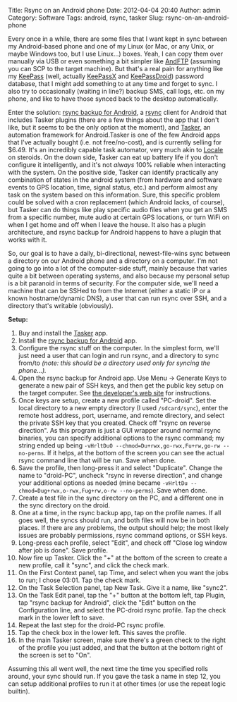 Title: Rsync on an Android phone
Date: 2012-04-04 20:40
Author: admin
Category: Software
Tags: android, rsync, tasker
Slug: rsync-on-an-android-phone

Every once in a while, there are some files that I want kept in sync
between my Android-based phone and one of my Linux (or Mac, or any Unix,
or maybe Windows too, but I use Linux...) boxes. Yeah, I can copy them
over manually via USB or even something a bit simpler like
[AndFTP](https://market.android.com/details?id=lysesoft.andftp)
(assuming you can SCP to the target machine). But that's a real pain for
anything like my [KeePass](http://keepass.info/) (well, actually
[KeePassX](http://www.keepassx.org/) and
[KeePassDroid](https://market.android.com/details?id=com.android.keepass))
password database, that I might add something to at any time and forget
to sync. I also try to occasionally (waiting in line?) backup SMS, call
logs, etc. on my phone, and like to have those synced back to the
desktop automatically.

Enter the solution: [rsync backup for
Android](https://market.android.com/details?id=eu.kowalczuk.rsync4android),
a [rsync](http://rsync.samba.org/) client for Android that includes
Tasker plugins (there are a few things about the app that I don't like,
but it seems to be the only option at the moment), and
[Tasker](https://market.android.com/details?id=net.dinglisch.android.taskerm),
an automation framework for Android.Tasker is one of the few Android
apps that I've actually bought (i.e. not free/no-cost), and is currently
selling for $6.49. It's an incredibly capable task automator, very much
akin to [Locale](http://www.twofortyfouram.com/) on steroids. On the
down side, Tasker can eat up battery life if you don't configure it
intelligently, and it's not *always* 100% reliable when interacting with
the system. On the positive side, Tasker can identify practically any
combination of states in the android system (from hardware and software
events to GPS location, time, signal status, etc.) and perform almost
any task on the system based on this information. Sure, this specific
problem could be solved with a cron replacement (which Android lacks, of
course), but Tasker can do things like play specific audio files when
you get an SMS from a specific number, mute audio at certain GPS
locations, or turn WiFi on when I get home and off when I leave the
house. It also has a plugin architecture, and rsync backup for Android
happens to have a plugin that works with it.

So, our goal is to have a daily, bi-directional, newest-file-wins sync
between a directory on our Android phone and a directory on a computer.
I'm not going to go into a lot of the computer-side stuff, mainly
because that varies quite a bit between operating systems, and also
because my personal setup is a bit paranoid in terms of security. For
the computer side, we'll need a machine that can be SSHed to from the
Internet (either a static IP or a known hostname/dynamic DNS), a user
that can run rsync over SSH, and a directory that's writable
(obviously).

**Setup:**

1.  Buy and install the
    [Tasker](https://play.google.com/store/apps/details?id=net.dinglisch.android.taskerm)
    app.
2.  Install the [rsync backup for
    Android](https://play.google.com/store/apps/details?id=eu.kowalczuk.rsync4android)
    app.
3.  Configure the rsync stuff on the computer. In the simplest form,
    we'll just need a user that can login and run rsync, and a directory
    to sync from/to *(note: this should be a directory used only for
    syncing the phone...).*
4.  Open the rsync backup for Android app. Use Menu -\> Generate Keys to
    generate a new pair of SSH keys, and then get the public key setup
    on the target computer. See [the developer's web
    site](http://android.kowalczuk.eu/rsync4android/) for instructions.
5.  Once keys are setup, create a new profile called "PC-droid". Set the
    local directory to a new empty directory (I used `/sdcard/sync`),
    enter the remote host address, port, username, and remote directory,
    and select the private SSH key that you created. Check off "rsync on
    reverse direction". As this program is just a GUI wrapper around
    normal rsync binaries, you can specify additional options to the
    rsync command; my string ended up being
    `-vHrltDuO --chmod=Du+rwx,go-rwx,Fu+rw,go-rw --no-perms`. If it
    helps, at the bottom of the screen you can see the actual rsync
    command line that will be run. Save when done.
6.  Save the profile, then long-press it and select "Duplicate". Change
    the name to "droid-PC", uncheck "rsync in reverse direction", and
    change your additional options as needed (mine became
    `-vHrltDu --chmod=Dug+rwx,o-rwx,Fug+rw,o-rw --no-perms`). Save when
    done.
7.  Create a test file in the sync directory on the PC, and a different
    one in the sync directory on the droid.
8.  One at a time, in the rsync backup app, tap on the profile names. If
    all goes well, the syncs should run, and both files will now be in
    both places. If there are any problems, the output should help; the
    most likely issues are probably permissions, rsync command options,
    or SSH keys.
9.  Long-press each profile, select "Edit", and check off "Close log
    window after job is done". Save profile.
10. Now fire up Tasker. Click the "+" at the bottom of the screen to
    create a new profile, call it "sync", and click the check mark.
11. On the First Context panel, tap Time, and select when you want the
    jobs to run; I chose 03:01. Tap the check mark.
12. On the Task Selection panel, tap New Task. Give it a name, like
    "sync2".
13. On the Task Edit panel, tap the "+" button at the bottom left, tap
    Plugin, tap "rsync backup for Android", click the "Edit" button on
    the Configuration line, and select the PC-droid rsync profile. Tap
    the check mark in the lower left to save.
14. Repeat the last step for the droid-PC rsync profile.
15. Tap the check box in the lower left. This saves the profile.
16. In the main Tasker screen, make sure there's a green check to the
    right of the profile you just added, and that the button at the
    bottom right of the screen is set to "On".

Assuming this all went well, the next time the time you specified rolls
around, your sync should run. If you gave the task a name in step 12,
you can setup additional profiles to run it at other times (or use the
repeat logic builtin).
